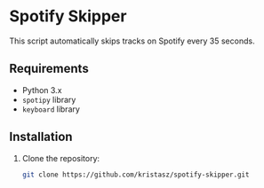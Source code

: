 # Spotify Skipper

This script automatically skips tracks on Spotify every 35 seconds.

## Requirements

- Python 3.x
- `spotipy` library
- `keyboard` library

## Installation

1. Clone the repository:
   ```bash
   git clone https://github.com/kristasz/spotify-skipper.git
